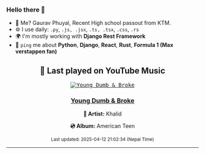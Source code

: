 ### Hello there 👋
- 💨 Me? Gaurav Phuyal, Recent High school passout from KTM.
- ⚙️ I use daily: `.py`, `.js, .jsx`, `.ts, .tsx`, `.css`, `.rs`
- 🌍 I'm mostly working with **Django Rest Framework**
- 💬 `ping` me about **Python**, **Django**, **React**, **Rust**, **Formula 1 (Max verstappen fan)**
<!-- YOUTUBE-MUSIC-START -->
<div align='center'>

## 🎵 Last played on YouTube Music

<kbd>

[![Young Dumb & Broke](https://lastfm.freetls.fastly.net/i/u/174s/625d8735f4f0bf1cbf3c779fd4746bdc.jpg)](https://lastfm.freetls.fastly.net/i/u/174s/625d8735f4f0bf1cbf3c779fd4746bdc.jpg)

</kbd>

### [Young Dumb & Broke](https://www.youtube.com/results?search_query=Khalid%20Young%20Dumb%20%26%20Broke)

**🎤 Artist:** Khalid

**💿 Album:** American Teen

<sub>Last updated: 2025-04-12 21:02:34 (Nepal Time)</sub>

</div>

<!-- YOUTUBE-MUSIC-END -->
<hr>

